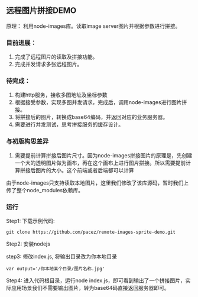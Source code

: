 远程图片拼接DEMO
----------------

原理： 利用node-images库。读取image server图片并根据参数进行拼接。

### 目前进展：

1.	完成了远程图片的读取及拼接功能。
2.	完成并发请求多张远程图片。

### 待完成：

1.	构建http服务，接收多图地址及坐标参数
2.	根据接受参数，实现多图并发请求，完成后，调用node-images进行图片拼接。
3.	将拼接后的图片，转换成base64编码，并返回对应的业务服务器。
4.	需要进行并发测试，思考拼接服务的缓存设计。

### 与初版构思差异

1.	需要提前计算拼接后图片尺寸。因为node-images拼接图片的原理是，先创建一个大的透明图片做为画布，再在这个画布上进行图片拼接。所以需要提前计算拼接后图片的大小。这个前端或者后端都可以计算

由于node-images只支持读取本地图片，这里我们修改了该库源码，暂时我们上传了整个node_modules依赖库。

### 运行

Step1: 下载示例代码:

```
git clone https://github.com/pacez/remote-images-sprite-demo.git
```

Step2: 安装nodejs

step3: 修改index.js, 将输出目录改为你本地目录

```
var output='/你本地某个目录/图片名称.jpg'
```

Step4: 进入代码根目录，运行node index.js，即可看到输出了一个拼接图片，实际应用场景我们不需要输出图片，转为base64码直接返回服务器即可。
